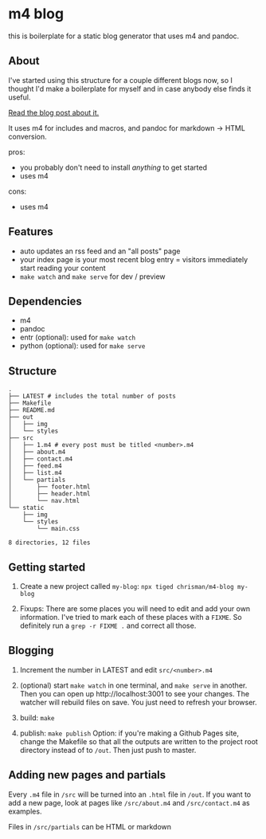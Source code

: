 # m4 blog

this is boilerplate for a static blog generator that uses m4 and pandoc.

## About

I've started using this structure for a couple different blogs now, so I thought I'd make a boilerplate for myself and in case anybody else finds it useful.

[Read the blog post about it.](https://chrisman.github.io/9.html)

It uses m4 for includes and macros, and pandoc for markdown -> HTML conversion.

pros:

- you probably don't need to install *anything* to get started
- uses m4

cons:

- uses m4

## Features

- auto updates an rss feed and an "all posts" page
- your index page is your most recent blog entry = visitors immediately start reading your content
- `make watch` and `make serve` for dev / preview

## Dependencies

- m4
- pandoc
- entr (optional): used for `make watch`
- python (optional): used for `make serve`

## Structure

```
.
├── LATEST # includes the total number of posts
├── Makefile
├── README.md
├── out
│   ├── img
│   └── styles
├── src
│   ├── 1.m4 # every post must be titled <number>.m4
│   ├── about.m4
│   ├── contact.m4
│   ├── feed.m4
│   ├── list.m4
│   └── partials
│       ├── footer.html
│       ├── header.html
│       └── nav.html
└── static
    ├── img
    └── styles
        └── main.css

8 directories, 12 files
```

## Getting started

1. Create a new project called `my-blog`: `npx tiged chrisman/m4-blog my-blog`

2. Fixups: There are some places you will need to edit and add your own information. I've tried to mark each of these places with a `FIXME`. So definitely run a `grep -r FIXME .` and correct all those.


## Blogging

1. Increment the number in LATEST and edit `src/<number>.m4`

2. (optional) start `make watch` in one terminal, and `make serve` in another. Then you can open up http://localhost:3001 to see your changes. The watcher will rebuild files on save. You just need to refresh your browser.

3. build: `make`

4. publish: `make publish` Option: if you're making a Github Pages site, change the Makefile so that all the outputs are written to the project root directory instead of to `/out`. Then just push to master.

## Adding new pages and partials

Every `.m4` file in `/src` will be turned into an `.html` file in `/out`. If you want to add a new page, look at pages like `/src/about.m4` and `/src/contact.m4` as examples.

Files in `/src/partials` can be HTML or markdown
